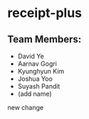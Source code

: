 # receipt-plus
## Team Members:
* David Ye
* Aarnav Gogri
* Kyunghyun Kim
* Joshua Yoo
* Suyash Pandit
* (add name)

new change